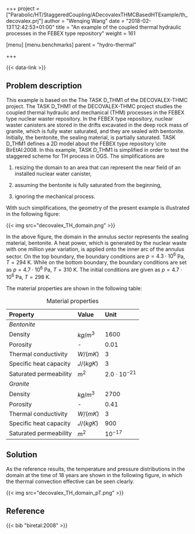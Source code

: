+++
project = ["Parabolic/HT/StaggeredCoupling/ADecovalexTHMCBasedHTExample/th_decovalex.prj"]
author = "Wenqing Wang"
date = "2018-02-13T12:42:53+01:00"
title = "An example of the coupled thermal hydraulic processes in the FEBEX type repository"
weight = 161

[menu]
  [menu.benchmarks]
    parent = "hydro-thermal"

+++

{{< data-link >}}

## Problem description

This example is based on the The TASK D_THM1 of the DECOVALEX-THMC project.
The TASK D_THM1 of the DECOVALEX-THMC project studies the coupled thermal hydraulic
 and mechanical (THM) processes in the FEBEX type nuclear waster repository.
 In the FEBEX type repository, nuclear waster canisters are stored in the
 drifts excavated in the deep rock mass of granite, which is fully water
 saturated, and they are sealed with bentonite. Initially, the bentonite,
 the sealing material, is partially saturated. TASK D_THM1 defines a 2D model
 about the FEBEX type repository \cite BirEtAl:2008. In this example,
 TASK D_THM1 is simplified in order to test the staggered scheme for TH process
 in OGS. The simplifications are
<ol>
<li><p>resizing the domain to an area that can represent the near field of an
 installed nuclear water canister,</p></li>
<li><p>assuming the bentonite is fully saturated from the beginning,</p></li>
<li><p>ignoring the mechanical process.</p></li>
</ol>
<p>With such simplifications, the geometry of the present example is illustrated
 in the following figure:</p>
{{< img src="decovalex_TH_domain.png" >}}
<p>In the above figure, the domain in the annulus sector represents the sealing
 material, bentonite. A heat power, which is generated by the nuclear waste with
 one million year variation, is applied onto the inner arc of the annulus
 sector. On the top boundary, the boundary conditions are
 <span class="math inline"><em>p</em> = 4.3 ⋅ 10<sup>6</sup></span> Pa,
 <span class="math inline"><em>T</em> = 294</span> K.
 While on the bottom boundary, the boundary conditions are set as
 <span class="math inline"><em>p</em> = 4.7 ⋅ 10<sup>6</sup></span> Pa,
 <span class="math inline"><em>T</em> = 310</span> K.
 The initial conditions are given as
 <span class="math inline"><em>p</em> = 4.7 ⋅ 10<sup>6</sup></span> Pa,
 <span class="math inline"><em>T</em> = 298</span> K.</p>
<p>The material properties are shown in the following table:</p>
<table>
<caption>Material properties</caption>
<thead>
<tr class="header">
<th align="left">Property</th>
<th align="left">Value</th>
<th align="left">Unit</th>
</tr>
</thead>
<tbody>
<tr class="odd">
<td align="left"><em>Bentonite</em></td>
<td align="left"></td>
<td align="left"></td>
</tr>
<tr class="even">
<td align="left">Density</td>
<td align="left"><span class="math inline"><em>k</em><em>g</em>/<em>m</em><sup>3</sup></span></td>
<td align="left">1600</td>
</tr>
<tr class="odd">
<td align="left">Porosity</td>
<td align="left">-</td>
<td align="left">0.01</td>
</tr>
<tr class="even">
<td align="left">Thermal conductivity</td>
<td align="left"><span class="math inline"><em>W</em>/(<em>m</em><em>K</em>)</span></td>
<td align="left">3</td>
</tr>
<tr class="odd">
<td align="left">Specific heat capacity</td>
<td align="left"><span class="math inline"><em>J</em>/(<em>k</em><em>g</em><em>K</em>)</span></td>
<td align="left">3</td>
</tr>
<tr class="even">
<td align="left">Saturated permeability</td>
<td align="left"><span class="math inline"><em>m</em><sup>2</sup></span></td>
<td align="left"><span class="math inline">2.0 ⋅ 10<sup>−21</sup></span></td>
</tr>
<tr class="odd">
<td align="left"><em>Granite</em></td>
<td align="left"></td>
<td align="left"></td>
</tr>
<tr class="even">
<td align="left">Density</td>
<td align="left"><span class="math inline"><em>k</em><em>g</em>/<em>m</em><sup>3</sup></span></td>
<td align="left">2700</td>
</tr>
<tr class="odd">
<td align="left">Porosity</td>
<td align="left">-</td>
<td align="left">0.41</td>
</tr>
<tr class="even">
<td align="left">Thermal conductivity</td>
<td align="left"><span class="math inline"><em>W</em>/(<em>m</em><em>K</em>)</span></td>
<td align="left">3</td>
</tr>
<tr class="odd">
<td align="left">Specific heat capacity</td>
<td align="left"><span class="math inline"><em>J</em>/(<em>k</em><em>g</em><em>K</em>)</span></td>
<td align="left">900</td>
</tr>
<tr class="even">
<td align="left">Saturated permeability</td>
<td align="left"><span class="math inline"><em>m</em><sup>2</sup></span></td>
<td align="left"><span class="math inline">10<sup>−17</sup></span></td>
</tr>
</tbody>
</table>

## Solution

<p>As the reference results, the temperature and pressure distributions in the
 domain at the time of 18 years are shown in the following figure, in which the
 thermal convection effective can be seen clearly.</p>

{{< img src="decovalex_TH_domain_pT.png" >}}

## Reference

{{< bib "biretal:2008" >}}
